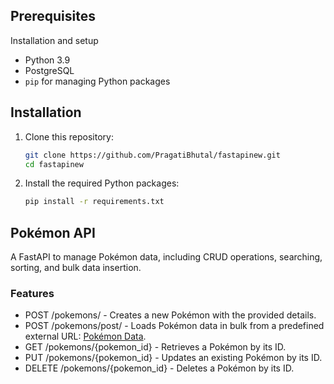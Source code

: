 ## Prerequisites

Installation and setup
- Python 3.9
- PostgreSQL
- `pip` for managing Python packages

## Installation

1. Clone this repository:
   ```bash
   git clone https://github.com/PragatiBhutal/fastapinew.git
   cd fastapinew
   ```

2. Install the required Python packages:

   ```bash
   pip install -r requirements.txt
   ```

## Pokémon API

A FastAPI to manage Pokémon data, including CRUD operations, searching, sorting, and bulk data insertion.

### Features

- POST /pokemons/ - Creates a new Pokémon with the provided details.
- POST /pokemons/post/ - Loads Pokémon data in bulk from a predefined external URL: [Pokémon Data](https://coralvanda.github.io/pokemon_data.json).
- GET /pokemons/{pokemon_id} - Retrieves a Pokémon by its ID.
- PUT /pokemons/{pokemon_id} - Updates an existing Pokémon by its ID.
- DELETE /pokemons/{pokemon_id} - Deletes a Pokémon by its ID.
